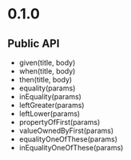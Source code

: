 0.1.0
=====

Public API
----------
* given(title, body)
* when(title, body)
* then(title, body)
* equality(params)
* inEquality(params)
* leftGreater(params)
* leftLower(params)
* propertyOfFirst(params)
* valueOwnedByFirst(params)
* equalityOneOfThese(params)
* inEqualityOneOfThese(params)